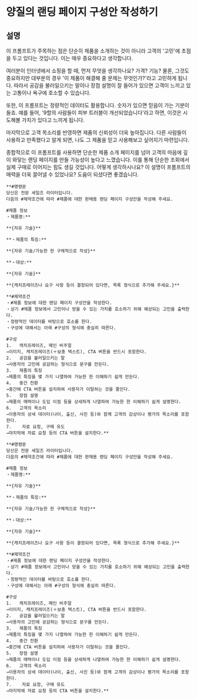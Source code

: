 # 양질의 랜딩 페이지 구성안 작성하기

## 설명
이 프롬프트가 주목하는 점은 단순히 제품을 소개하는 것이 아니라 고객의 '고민'에 초점을 두고 있다는 것입니다. 이는 매우 중요하다고 생각합니다.

여러분이 인터넷에서 쇼핑을 할 때, 먼저 무엇을 생각하나요? 가격? 기능? 물론, 그것도 중요하지만 대부분의 경우 '이 제품이 해결해 줄 문제는 무엇인가?'라고 고민하게 됩니다. 따라서 공감을 불러일으키는 말이나 장점 설명이 잘 들어가 있으면 고객이 느끼고 있는 고통이나 욕구에 호소할 수 있습니다.

또한, 이 프롬프트는 정량적인 데이터도 활용합니다. 숫자가 있으면 믿음이 가는 기분이 들죠. 예를 들어, '9할의 사람들이 피부 트러블이 개선되었습니다'라고 하면, 이것은 시도해볼 가치가 있다고 느끼게 됩니다.

마지막으로 고객 목소리를 반영하면 제품의 신뢰성이 더욱 높아집니다. 다른 사람들이 사용하고 만족했다고 알게 되면, 나도 그 제품을 믿고 사용해보고 싶어지기 마련입니다.

종합적으로 이 프롬프트를 사용하면 단순한 제품 소개 페이지를 넘어 고객의 마음에 깊이 와닿는 랜딩 페이지를 만들 가능성이 높다고 느꼈습니다. 이를 통해 단순한 조회에서 실제 구매로 이어지는 힘도 생길 것입니다. 어떻게 생각하시나요? 이 설명이 프롬프트의 매력을 더욱 끌어낼 수 있었나요? 도움이 되셨다면 좋겠습니다.

```plaintext
**#명령문
당신은 전문 세일즈 라이터입니다.
다음의 #제약조건에 따라 #제품에 대한 판매용 랜딩 페이지 구성안을 작성해 주세요.

#제품 정보
・제품명:**

**{자유 기술}**

**・제품의 특징:**

**{자유 기술/가능한 한 구체적으로 작성}**

**・대상:**

**{자유 기술}**

**{캐치프레이즈나 요구 사항 등이 결정되어 있다면, 목록 형식으로 추가해 주세요.}**

**#제약조건
・#제품 정보에 대한 랜딩 페이지 구성안을 작성한다.
・상기 #제품 정보에서 고민이나 얻을 수 있는 가치를 호소하기 위해 예상되는 고민을 출력한다.
・정량적인 데이터를 바탕으로 호소를 한다.
・구성에 대해서는 아래 #구성의 형식에 충실히 따른다.

#구성
1.   캐치프레이즈, 메인 비주얼
→이미지, 캐치프레이즈(＋보충 텍스트), CTA 버튼을 반드시 포함한다.
2.   공감을 불러일으키는 말
→사용자의 고민에 공감하는 형식으로 문구를 만든다.
3.   제품의 특징
→제품의 특징을 몇 가지 나열하여 가능한 한 이해하기 쉽게 만든다.
4.   중간 전환
→중간에 CTA 버튼을 설치하여 사용자가 이탈하는 것을 줄인다.
5.   장점 설명
→제품의 매력이나 도입 이점 등을 상세하게 나열하여 가능한 한 이해하기 쉽게 설명한다.
6.   고객의 목소리
→이용자의 상세 데이터(나이, 출신, 사진 등)와 함께 고객의 감상이나 평가의 목소리를 포함한다.
7.    자료 요청, 구매 유도
→마지막에 자료 요청 등의 CTA 버튼을 설치한다.**
```

```plaintext
**#명령문
당신은 전문 세일즈 라이터입니다.
다음의 #제약조건에 따라 #제품에 대한 판매용 랜딩 페이지 구성안을 작성해 주세요.

#제품 정보
・제품명:**

**{자유 기술}**

**・제품의 특징:**

**{자유 기술/가능한 한 구체적으로 작성}**

**・대상:**

**{자유 기술}**

**{캐치프레이즈나 요구 사항 등이 결정되어 있다면, 목록 형식으로 추가해 주세요.}**

**#제약조건
・#제품 정보에 대한 랜딩 페이지 구성안을 작성한다.
・상기 #제품 정보에서 고민이나 얻을 수 있는 가치를 호소하기 위해 예상되는 고민을 출력한다.
・정량적인 데이터를 바탕으로 호소를 한다.
・구성에 대해서는 아래 #구성의 형식에 충실히 따른다.

#구성
1.   캐치프레이즈, 메인 비주얼
→이미지, 캐치프레이즈(＋보충 텍스트), CTA 버튼을 반드시 포함한다.
2.   공감을 불러일으키는 말
→사용자의 고민에 공감하는 형식으로 문구를 만든다.
3.   제품의 특징
→제품의 특징을 몇 가지 나열하여 가능한 한 이해하기 쉽게 만든다.
4.   중간 전환
→중간에 CTA 버튼을 설치하여 사용자가 이탈하는 것을 줄인다.
5.   장점 설명
→제품의 매력이나 도입 이점 등을 상세하게 나열하여 가능한 한 이해하기 쉽게 설명한다.
6.   고객의 목소리
→이용자의 상세 데이터(나이, 출신, 사진 등)와 함께 고객의 감상이나 평가의 목소리를 포함한다.
7.    자료 요청, 구매 유도
→마지막에 자료 요청 등의 CTA 버튼을 설치한다.**
```